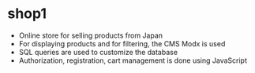 # shop1

- Online store for selling products from Japan
- For displaying products and for filtering, the CMS Modx is used
- SQL queries are used to customize the database
- Authorization, registration, cart management is done using JavaScript
